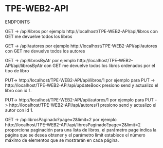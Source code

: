# TPE-WEB2-API

ENDPOINTS

GET -> /api/libros
por ejemplo http://localhost/TPE-WEB2-API/api/libros con GET me devuelve todos los libros

GET -> /api/autores
por ejemplo http://localhost/TPE-WEB2-API/api/autores con GET me devuelve todos los autores

GET -> /api/librosByAtr
por ejemplo http://localhost/TPE-WEB2-API/api/librosByAtr con GET me devuelve todos los libros ordenados por el tipo de libro

PUT-> http://localhost/TPE-WEB2-API/api/libros/1 
por ejemplo para PUT -> http://localhost/TPE-WEB2-API/api/updateBook presiono send y actualizo el libro con id 1.

PUT-> http://localhost/TPE-WEB2-API/api/autores/1 
por ejemplo para PUT -> http://localhost/TPE-WEB2-API/api/autores/1 presiono send y actualizo el autor con id 1.

GET -> /apilibrosPaginado?page=2&limit=2
por ejemplo http://localhost/TPE-WEB2-API/api/librosPaginado?page=2&limit=2 proporciona paginación para una lista de libros, el parámetro page indica la página que se desea obtener y el parámetro limit establece el número máximo de elementos que se mostrarán en cada página.